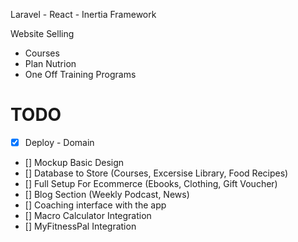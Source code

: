 
Laravel - React - Inertia Framework

Website Selling
- Courses
- Plan Nutrion
- One Off Training Programs

# TODO
- [X] Deploy - Domain
- [] Mockup Basic Design
- [] Database to Store (Courses, Excersise Library, Food Recipes)
- [] Full Setup For Ecommerce (Ebooks, Clothing, Gift Voucher)
- [] Blog Section (Weekly Podcast, News)
- [] Coaching interface with the app
- [] Macro Calculator Integration
- [] MyFitnessPal Integration
